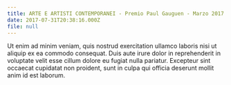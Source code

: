 ```yaml
---
title: ARTE E ARTISTI CONTEMPORANEI - Premio Paul Gauguen - Marzo 2017
date: 2017-07-31T20:38:16.000Z
file: null
---
```


<!--more-->

Ut enim ad minim veniam, quis nostrud exercitation ullamco laboris nisi ut aliquip ex ea commodo consequat. Duis aute irure dolor in reprehenderit in voluptate velit esse cillum dolore eu fugiat nulla pariatur. Excepteur sint occaecat cupidatat non proident, sunt in culpa qui officia deserunt mollit anim id est laborum.

